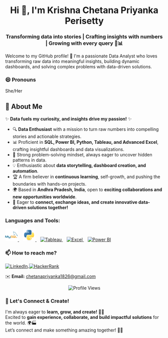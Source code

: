 <h1 align="center">Hi 👋, I'm Krishna Chetana Priyanka Perisetty</h1>
<h3 align="center">Transforming data into stories | Crafting insights with numbers | Growing with every query 🚀📊</h3>
Welcome to my GitHub profile! 🚀 I'm a passionate Data Analyst who loves transforming raw data into meaningful insights, building dynamic dashboards, and solving complex problems with data-driven solutions.  

### 😄 Pronouns
She/Her

## 🌟 About Me  
✨ **Data fuels my curiosity, and insights drive my passion!** ✨  
- 🔍 **Data Enthusiast** with a mission to turn raw numbers into compelling stories and actionable strategies.  
- 📊 Proficient in **SQL, Power BI, Python, Tableau, and Advanced Excel**, crafting insightful dashboards and data visualizations.  
- 🚀 Strong problem-solving mindset, always eager to uncover hidden patterns in data.  
- 💡 Enthusiastic about **data storytelling, dashboard creation, and automation**.
- 🏆 A firm believer in **continuous learning**, self-growth, and pushing the boundaries with hands-on projects.  
- 🌍 Based in **Andhra Pradesh, India**, open to **exciting collaborations and new opportunities worldwide**.  
- 🤝 Eager to **connect, exchange ideas, and create innovative data-driven solutions together!**  
  

<h3 align="left">Languages and Tools:</h3>
<p align="left"> 
  <a href="https://www.mysql.com/" target="_blank" rel="noreferrer"> 
    <img src="https://raw.githubusercontent.com/devicons/devicon/master/icons/mysql/mysql-original-wordmark.svg" alt="MySQL" width="40" height="40"/> 
  </a> &nbsp;&nbsp;
  <a href="https://www.python.org" target="_blank" rel="noreferrer"> 
    <img src="https://raw.githubusercontent.com/devicons/devicon/master/icons/python/python-original.svg" alt="Python" width="40" height="40"/> 
  </a> &nbsp;&nbsp;
  <a href="https://www.tableau.com/" target="_blank" rel="noreferrer">
    <img src="https://upload.wikimedia.org/wikipedia/commons/4/4b/Tableau_Logo.png" alt="Tableau" width="40" height="40"/>
  </a> &nbsp;&nbsp;
  <a href="https://www.microsoft.com/en-us/microsoft-365/excel" target="_blank" rel="noreferrer">
    <img src="https://cdn.worldvectorlogo.com/logos/microsoft-excel-2013.svg" alt="Excel" width="40" height="40"/>
  </a> &nbsp;&nbsp;
<a href="https://powerbi.microsoft.com/" target="_blank" rel="noreferrer">
    <img src="https://www.vectorlogo.zone/logos/microsoft_powerbi/microsoft_powerbi-icon.svg" alt="Power BI" width="40" height="40"/>
  </a>
</p>

### 📫 How to reach me?  
<p align="left">
  <a href="https://www.linkedin.com/in/krishna-chetana-priyanka-perisetty-63553a24a" target="blank">
    <img align="center" src="https://raw.githubusercontent.com/rahuldkjain/github-profile-readme-generator/master/src/images/icons/Social/linked-in-alt.svg" alt="LinkedIn" height="30" width="40" />
  </a>
  <a href="https://www.hackerrank.com/chetanpriyanka11" target="blank">
    <img align="center" src="https://raw.githubusercontent.com/rahuldkjain/github-profile-readme-generator/master/src/images/icons/Social/hackerrank.svg" alt="HackerRank" height="30" width="40" />
  </a>
</p>
  
✉️ **Email:** chetanapriyanka1826@gmail.com  
<p align="center"> <img src="https://komarev.com/ghpvc/?username=krishnachetanapriyankaperisetty&label=Profile%20views&color=0e75b6&style=flat" alt="Profile Views" /> </p>

### 🚀 Let's Connect & Create!  
I'm always eager to **learn, grow, and create!** 🧠🚀  
Excited to **gain experience, collaborate, and build impactful solutions** for the world. 🌍🏭  
Let’s connect and make something amazing together! 🤝✨ 
